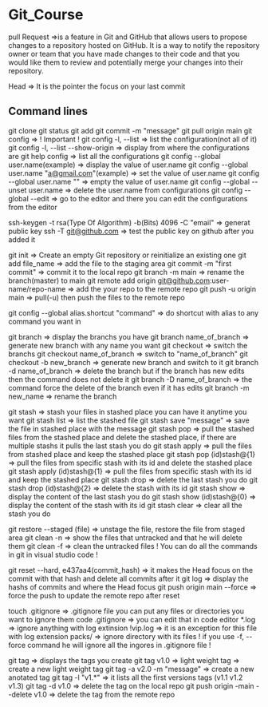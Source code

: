 # Git_Course
pull Request =>is a feature in Git and GitHub that allows users to propose changes to a repository hosted on GitHub. It is a way to notify the repository owner or team that you have made changes to their code and that you would like them to review and potentially merge your changes into their repository.

Head => It is the pointer the focus on your last commit



## Command lines
git clone
git status
git add
git commit -m "message"
git pull origin main
git config => ! Important !
	git config -l, --list => list the configuration(not all of it)
	git config -l, --list --show-origin => display from where the configurations are
	git help config => list all the configurations
	git config --global user.name(example) => display the value of user.name
	git config --global user.name "a@gmail.com"(example) => set the value of user.name 
	git config --global user.name "" => empty the value of user.name
	git config --global --unset user.name => delete the user.name from configurations
	git config --global --edit => go to the editor and there you can edit the configurations from the editor

ssh-keygen -t rsa(Type Of Algorithm) -b(Bits) 4096 -C "email" => generat public key
	ssh -T git@github.com => test the public key on github after you added it

git init => Create an empty Git repository or reinitialize an existing one
	git add file_name => add the file to the staging area
	git commit -m "first commit" => commit it to the local repo
	git branch -m main => rename the branch(master) to main
	git remote add origin git@github.com:user-name/repo-name => add the your repo to the remote repo
	git push -u origin main => pull(-u) then push the files to the remote repo
	
git config --global alias.shortcut "command" => do shortcut with alias to any command you want in 

git branch => display the branchs you have
	git branch name_of_branch => generate new branch with any name you want
	git checkout => switch the branchs
	git checkout name_of_branch => switch to "name_of_branch"
	git checkout -b new_branch => generate new branch and switch to it
	git branch -d name_of_branch => delete the branch but if the branch has new edits then the command does not delete it
	git branch -D name_of_branch => the command force the delete of the branch even if it has edits
	git branch -m new_name => rename the branch

git stash => stash your files in stashed place you can have it anytime you want
	git stash list => list the stashed file	
	git stash save "message" => save the file in stashed place with the message
	git stash pop => pull the stashed files from the stashed place and delete the stashed place, if there are multiple stashs it pulls the last stash you do
	git stash apply => pull the files from stashed place and keep the stashed place
	git stash pop (id)stash@{1} => pull the files from specific stash with its id and delete the stashed place
	git stash apply (id)stash@{1} => pull the files from specific stash with its id and keep the stashed place
	git stash drop => delete the last stash you do
	git stash drop (id)stash@{2} => delete the stash with its id
	git stash show => display the content of the last stash you do
	git stash show (id)stash@{0} => display the content of the stash with its id
	git stash clear => clear all the stash you do

git restore --staged (file) => unstage the file, restore the file from staged area
	git clean -n => show the files that untracked and that he will delete them
	git clean -f => clean the untracked files
	! You can do all the commands in git in visual studio code !

git reset --hard, e437aa4(commit_hash) => it makes the Head focus on the commit with that hash and delete all commits after it
	git log => display the hashs of commits and where the Head focus
	git push origin main --force => force the push to update the remote repo after reset

touch .gitignore => .gitignore file you can put any files or directories you want to ignore them
	code .gitignore => you can edit that in code editor
		*.log => ignore anything with log extinsion
		!vip.log => it is an exception for this file with log extension
		packs/ => ignore directory with its files
	! if you use -f, --force command he will ignore all the ingores in .gitignore file !

git tag => displays the tags you create
	git tag v1.0 => light weight tag => create a new light weight tag
	git tag -a v2.0 -m "message" => create a new anotated tag 
	git tag -l "v1.*" => it lists all the first versions tags (v1.1 v1.2 v1.3)
	git tag -d v1.0 => delete the tag on the local repo
	git push origin -main --delete v1.0 => delete the tag from the remote repo

	

